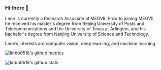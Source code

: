 ### Hi there 👋

Leon is currently a Research Associate at MEGVII. Prior to joining MEGVII, he received his master's degree from Beijing University of Posts and Telecommunications and the University of Texas at Arlington, and his bachelor's degree from Nanjing University of Science and Technology.

Leon’s interests are computer vision, deep learning, and machine learning.

![linbo0518's github metrics](https://metrics.lecoq.io/linbo0518)

![linbo0518's github stats](https://github-readme-stats.vercel.app/api?username=linbo0518&show_icons=true&hide_border=true)
